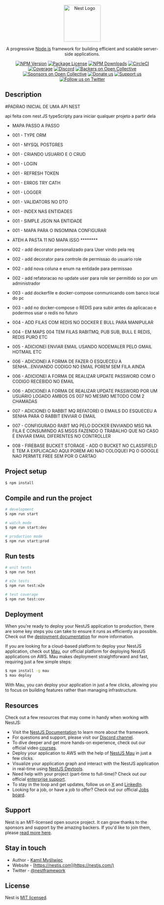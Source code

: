 <p align="center">
  <a href="http://nestjs.com/" target="blank"><img src="https://nestjs.com/img/logo-small.svg" width="120" alt="Nest Logo" /></a>
</p>

[circleci-image]: https://img.shields.io/circleci/build/github/nestjs/nest/master?token=abc123def456
[circleci-url]: https://circleci.com/gh/nestjs/nest

  <p align="center">A progressive <a href="http://nodejs.org" target="_blank">Node.js</a> framework for building efficient and scalable server-side applications.</p>
    <p align="center">
<a href="https://www.npmjs.com/~nestjscore" target="_blank"><img src="https://img.shields.io/npm/v/@nestjs/core.svg" alt="NPM Version" /></a>
<a href="https://www.npmjs.com/~nestjscore" target="_blank"><img src="https://img.shields.io/npm/l/@nestjs/core.svg" alt="Package License" /></a>
<a href="https://www.npmjs.com/~nestjscore" target="_blank"><img src="https://img.shields.io/npm/dm/@nestjs/common.svg" alt="NPM Downloads" /></a>
<a href="https://circleci.com/gh/nestjs/nest" target="_blank"><img src="https://img.shields.io/circleci/build/github/nestjs/nest/master" alt="CircleCI" /></a>
<a href="https://coveralls.io/github/nestjs/nest?branch=master" target="_blank"><img src="https://coveralls.io/repos/github/nestjs/nest/badge.svg?branch=master#9" alt="Coverage" /></a>
<a href="https://discord.gg/G7Qnnhy" target="_blank"><img src="https://img.shields.io/badge/discord-online-brightgreen.svg" alt="Discord"/></a>
<a href="https://opencollective.com/nest#backer" target="_blank"><img src="https://opencollective.com/nest/backers/badge.svg" alt="Backers on Open Collective" /></a>
<a href="https://opencollective.com/nest#sponsor" target="_blank"><img src="https://opencollective.com/nest/sponsors/badge.svg" alt="Sponsors on Open Collective" /></a>
  <a href="https://paypal.me/kamilmysliwiec" target="_blank"><img src="https://img.shields.io/badge/Donate-PayPal-ff3f59.svg" alt="Donate us"/></a>
    <a href="https://opencollective.com/nest#sponsor"  target="_blank"><img src="https://img.shields.io/badge/Support%20us-Open%20Collective-41B883.svg" alt="Support us"></a>
  <a href="https://twitter.com/nestframework" target="_blank"><img src="https://img.shields.io/twitter/follow/nestframework.svg?style=social&label=Follow" alt="Follow us on Twitter"></a>
</p>
  <!--[![Backers on Open Collective](https://opencollective.com/nest/backers/badge.svg)](https://opencollective.com/nest#backer)
  [![Sponsors on Open Collective](https://opencollective.com/nest/sponsors/badge.svg)](https://opencollective.com/nest#sponsor)-->

## Description

#PADRAO INICIAL DE UMA API NEST

api feita com nest.JS typeScripty para iniciar qualquer projeto a partir dela

* MAPA PASSO A PASSO

* 001 - TYPE ORM
* 001 - MYSQL POSTGRES
* 001 - CRIANDO USUARIO E O CRUD
* 001 - LOGIN
* 001 - REFRESH TOKEN
* 001 - ERROS TRY CATH
* 001 - LOGGER
* 001 - VALIDATORS NO DTO
* 001 - INDEX NAS ENTIDADES
* 001 - SIMPLE JSON NA ENTIDADE
* 001 - MAPA PARA O INSOMINIA CONFIGURAR

* ATEH A PASTA 11 NO MAPA ISSO ********

* 002 - add decorator personalizado para User vindo pela req
* 002 - add decorator para controle de permissao do usuario role
* 002 - add nova coluna e enum na entidade para permissao
* 002 - add refatoracao no update user para role ser permitido so por um administrador

* 003 - add dockerfile e docker-compose conmunicando com banco local do pc
* 003 - add no docker-compose o REDIS para subir antes da aplicacao e podermos usar o redis no futuro

* 004 - ADD FILAS COM REDIS NO DOCKER E BULL PARA MANIPULAR
* 004 - EM MAPS 004 TEM FILAS RABITMQ, PUB SUB, BULL E REDIS, REDIS PURO ETC 

* 005 - ADICIONEI ENVIAR EMAIL USANDO NODEMALER PELO GMAIL  HOTMAIL ETC

* 006 - ADICIONEI A FORMA DE FAZER O ESQUECEU A SENHA...ENVIANDO CODIGO NO EMAIL POREM SEM FILA AINDA
* 006 - ADICIONEI A FORMA DE REALIZAR UPDATE PASSWORD COM O CODIGO RECEBIDO NO EMAIL
* 006 - ADICIONEI A FORMA DE REALIZAR UPDATE PASSWORD POR UM USUÁRIO LOGADO AMBOS OS 007 NO MESMO METODO COM 2 CHAMADAS 

* 007 - ADICIONEI O RABBIT MQ REFATOREI O EMAILS DO ESQUECEU A SENHA PARA O RABBIT ENVIAR O EMAIL 
* 007 - CONFIGURADO RABIT MQ PELO DOCKER ENVIANDO MSG NA FILA E CONSUMINDO AS MSGS FAZENDO O TRABALHO QUE NO CASO É ENVIAR EMAIL
DIFERENTES NO CONTROLLER

* 008 - FIREBASE BUCKET STORAGE - ADD O BUCKET NO CLASSIFIELD E TEM A EXPLICACAO AQUI POREM AKI NAO COLOQUEI PQ O GOOGLE NAO PERMITE FREE SEM POR O CARTAO

## Project setup

```bash
$ npm install
```

## Compile and run the project

```bash
# development
$ npm run start

# watch mode
$ npm run start:dev

# production mode
$ npm run start:prod
```

## Run tests

```bash
# unit tests
$ npm run test

# e2e tests
$ npm run test:e2e

# test coverage
$ npm run test:cov
```

## Deployment

When you're ready to deploy your NestJS application to production, there are some key steps you can take to ensure it runs as efficiently as possible. Check out the [deployment documentation](https://docs.nestjs.com/deployment) for more information.

If you are looking for a cloud-based platform to deploy your NestJS application, check out [Mau](https://mau.nestjs.com), our official platform for deploying NestJS applications on AWS. Mau makes deployment straightforward and fast, requiring just a few simple steps:

```bash
$ npm install -g mau
$ mau deploy
```

With Mau, you can deploy your application in just a few clicks, allowing you to focus on building features rather than managing infrastructure.

## Resources

Check out a few resources that may come in handy when working with NestJS:

- Visit the [NestJS Documentation](https://docs.nestjs.com) to learn more about the framework.
- For questions and support, please visit our [Discord channel](https://discord.gg/G7Qnnhy).
- To dive deeper and get more hands-on experience, check out our official video [courses](https://courses.nestjs.com/).
- Deploy your application to AWS with the help of [NestJS Mau](https://mau.nestjs.com) in just a few clicks.
- Visualize your application graph and interact with the NestJS application in real-time using [NestJS Devtools](https://devtools.nestjs.com).
- Need help with your project (part-time to full-time)? Check out our official [enterprise support](https://enterprise.nestjs.com).
- To stay in the loop and get updates, follow us on [X](https://x.com/nestframework) and [LinkedIn](https://linkedin.com/company/nestjs).
- Looking for a job, or have a job to offer? Check out our official [Jobs board](https://jobs.nestjs.com).

## Support

Nest is an MIT-licensed open source project. It can grow thanks to the sponsors and support by the amazing backers. If you'd like to join them, please [read more here](https://docs.nestjs.com/support).

## Stay in touch

- Author - [Kamil Myśliwiec](https://twitter.com/kammysliwiec)
- Website - [https://nestjs.com](https://nestjs.com/)
- Twitter - [@nestframework](https://twitter.com/nestframework)

## License

Nest is [MIT licensed](https://github.com/nestjs/nest/blob/master/LICENSE).
